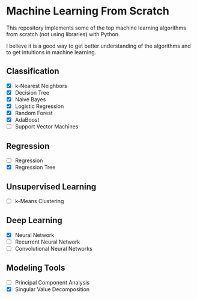 # Machine Learning From Scratch

This repository implements some of the top machine learning algorithms from scratch (not using libraries) with Python.

I believe it is a good way to get better understanding of the algorithms and to get intuitions in machine learning.

## Classification
- [X] k-Nearest Neighbors
- [X] Decision Tree
- [X] Naive Bayes
- [X] Logistic Regression
- [X] Random Forest
- [X] AdaBoost
- [ ] Support Vector Machines

## Regression
- [ ] Regression
- [X] Regression Tree

## Unsupervised Learning
- [ ] k-Means Clustering

## Deep Learning
- [X] Neural Network
- [ ] Recurrent Neural Network
- [ ] Convolutional Neural Networks

## Modeling Tools
- [ ] Principal Component Analysis
- [X] Singular Value Decomposition
